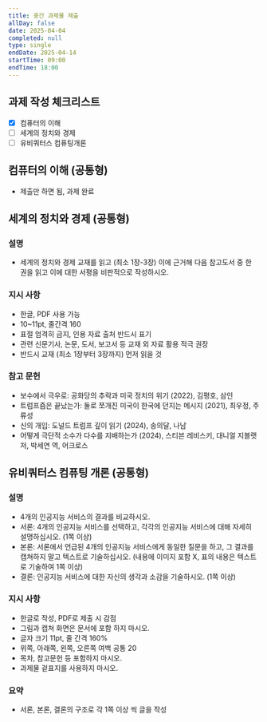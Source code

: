 ```yaml
---
title: 중간 과제물 제출
allDay: false
date: 2025-04-04
completed: null
type: single
endDate: 2025-04-14
startTime: 09:00
endTime: 18:00
---
```

## 과제 작성 체크리스트
- [x] 컴퓨터의 이해
- [ ] 세계의 정치와 경제
- [ ] 유비쿼터스 컴퓨팅개론

## 컴퓨터의 이해 (공통형)
- 제출만 하면 됨, 과제 완료

## 세계의 정치와 경제 (공통형)
### 설명
- 세계의 정치와 경제 교재를 읽고 (최소 1장-3장) 이에 근거해 다음 참고도서 중 한 권을 읽고 이에 대한 서평을 비판적으로 작성하시오.

### 지시 사항
- 한글, PDF 사용 가능
- 10~11pt, 줄간격 160
- 표절 엄격히 금지, 인용 자료 출처 반드시 표기 
- 관련 신문기사, 논문, 도서, 보고서 등 교재 외 자료 활용 적극 권장
- 반드시 교재 (최소 1장부터 3장까지) 먼저 읽을 것
		
### 참고 문헌
- 보수에서 극우로: 공화당의 추락과 미국 정치의 위기 (2022), 김평호, 삼인
- 트럼프즘은 끝났는가: 둘로 쪼개진 미국이 한국에 던지는 메시지 (2021), 최우정, 주류성
- 신의 개입: 도널드 트럼프 깊이 읽기 (2024), 송의달, 나남
- 어떻게 극단적 소수가 다수를 지배하는가 (2024), 스티븐 레비스키, 대니얼 지블랫 저, 박세연 역, 어크로스

## 유비쿼터스 컴퓨팅 개론 (공통형)

### 설명
- 4개의 인공지능 서비스의 결과를 비교하시오.
- 서론: 4개의 인공지능 서비스를 선택하고, 각각의 인공지능 서비스에 대해 자세히 설명하십시오. (1쪽 이상)
- 본론: 서론에서 언급된 4개의 인공지능 서비스에게 동일한 질문을 하고, 그 결과를 캡쳐하지 말고 텍스트로 기술하십시오. (내용에 이미지 포함 X, 표의 내용은 텍스트로 기술하여 1쪽 이상)
- 결론: 인공지능 서비스에 대한 자신의 생각과 소감을 기술하시오. (1쪽 이상)

### 지시 사항
- 한글로 작성, PDF로 제출 시 감점
- 그림과 캡쳐 화면은 문서에 포함 하지 마시오.
- 글자 크기 11pt, 줄 간격 160%
- 위쪽, 아래쪽, 왼쪽, 오른쪽 여백 공통 20
- 목차, 참고문헌 등 포함하지 마시오.
- 과제물 겉표지를 사용하지 마시오.

### 요약
- 서론, 본론, 결론의 구조로 각 1쪽 이상 씩 글을 작성